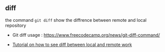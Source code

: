 ## diff

the command `git diff` show the diffrence between remote and local repository

- Git diff usage : https://www.freecodecamp.org/news/git-diff-command/

- [Tutorial on how to see diff between local and remote work](https://stackoverflow.com/questions/11935633/git-diff-between-a-remote-and-local-repository)
